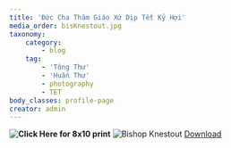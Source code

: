 ```yaml
---
title: 'Đức Cha Thăm Giáo Xứ Dịp Tết Kỷ Hợi'
media_order: bisKnestout.jpg
taxonomy:
    category:
        - blog
    tag:
        - 'Tông Thư'
        - 'Huấn Thư'
        - photography
        - TET
body_classes: profile-page
creator: admin
---
```


**![Click Here for 8x10 print](/images/TET_Bishop_Knestout.jpg?link&display=text&classes=float-right)**
![Bishop Knestout](bis-Knestout.jpg?classes=img-fluid)
<a href="#" style="text-align: center;">Download</a>
